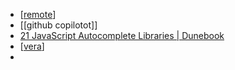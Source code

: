 - [[remote]]
- [[github copilotot]]
- [21 JavaScript Autocomplete Libraries | Dunebook](https://www.dunebook.com/best-javascript-autocomplete-libraries/)
- [[vera]]
- 

[//begin]: # "Autogenerated link references for markdown compatibility"
[remote]: remote.md "remote"
[vera]: logseq/pages/vera.md "vera"
[//end]: # "Autogenerated link references"